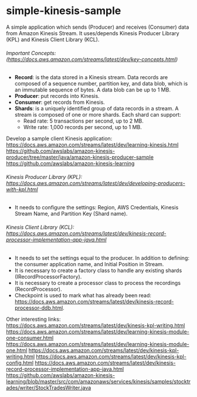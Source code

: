 # simple-kinesis-sample
A simple application which sends (Producer) and receives (Consumer) data from Amazon Kinesis Stream. It uses/depends Kinesis Producer Library (KPL) and Kinesis Client Library (KCL).



###### Important Concepts: (https://docs.aws.amazon.com/streams/latest/dev/key-concepts.html)
* **Record**: is the data stored in a Kinesis stream. Data records are composed of a sequence number, partition key, and data blob, which is an immutable sequence of bytes. A data blob can be up to 1 MB.
* **Producer**: put records into Kinesis.
* **Consumer**: get records from Kinesis.
* **Shards**: is a uniquely identified group of data records in a stream. A stream is composed of one or more shards. Each shard can support:
  * Read rate: 5 transactions per second, up to 2 MB.
  * Write rate: 1,000 records per second, up to 1 MB.

Develop a sample client Kinesis application: https://docs.aws.amazon.com/streams/latest/dev/learning-kinesis.html
https://github.com/awslabs/amazon-kinesis-producer/tree/master/java/amazon-kinesis-producer-sample
https://github.com/awslabs/amazon-kinesis-learning

###### Kinesis Producer Library (KPL): https://docs.aws.amazon.com/streams/latest/dev/developing-producers-with-kpl.html
* It needs to configure the settings: Region, AWS Credentials, Kinesis Stream Name, and Partition Key (Shard name).

###### Kinesis Client Library (KCL): https://docs.aws.amazon.com/streams/latest/dev/kinesis-record-processor-implementation-app-java.html
* It needs to set the settings equal to the producer. In addition to defining: the consumer application name, and Initial Position in Stream.
* It is necessary to create a factory class to handle any existing shards (IRecordProcessorFactory).
* It is necessary to create a processor class to process the recordings (RecordProcessor).
* Checkpoint is used to mark what has already been read: https://docs.aws.amazon.com/streams/latest/dev/kinesis-record-processor-ddb.html.




Other interesting links:
https://docs.aws.amazon.com/streams/latest/dev/kinesis-kpl-writing.html
https://docs.aws.amazon.com/streams/latest/dev/learning-kinesis-module-one-consumer.html
https://docs.aws.amazon.com/streams/latest/dev/learning-kinesis-module-one.html
https://docs.aws.amazon.com/streams/latest/dev/kinesis-kpl-writing.html
https://docs.aws.amazon.com/streams/latest/dev/kinesis-kpl-config.html
https://docs.aws.amazon.com/streams/latest/dev/kinesis-record-processor-implementation-app-java.html
https://github.com/awslabs/amazon-kinesis-learning/blob/master/src/com/amazonaws/services/kinesis/samples/stocktrades/writer/StockTradesWriter.java
